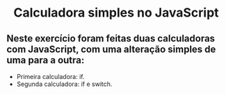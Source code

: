 # <center> Calculadora simples no JavaScript </center>

## Neste exercício foram feitas duas calculadoras com JavaScript, com uma alteração simples de uma para a outra:
- Primeira calculadora: if.
- Segunda calculadora: if e switch.